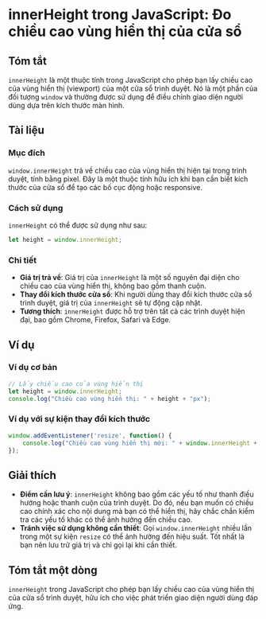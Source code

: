 <!--
Meta Description: # innerHeight trong JavaScript: Đo chiều cao vùng hiển thị của cửa sổ ## Tóm tắt `innerHeight` là một thuộc tính trong JavaScript cho phép bạn lấy chi...
Meta Keywords: innerheight, của, chiều, cao, hiển
-->

# innerHeight trong JavaScript: Đo chiều cao vùng hiển thị của cửa sổ

## Tóm tắt
`innerHeight` là một thuộc tính trong JavaScript cho phép bạn lấy chiều cao của vùng hiển thị (viewport) của một cửa sổ trình duyệt. Nó là một phần của đối tượng `window` và thường được sử dụng để điều chỉnh giao diện người dùng dựa trên kích thước màn hình.

## Tài liệu
### Mục đích
`window.innerHeight` trả về chiều cao của vùng hiển thị hiện tại trong trình duyệt, tính bằng pixel. Đây là một thuộc tính hữu ích khi bạn cần biết kích thước của cửa sổ để tạo các bố cục động hoặc responsive.

### Cách sử dụng
`innerHeight` có thể được sử dụng như sau:

```javascript
let height = window.innerHeight;
```

### Chi tiết
- **Giá trị trả về**: Giá trị của `innerHeight` là một số nguyên đại diện cho chiều cao của vùng hiển thị, không bao gồm thanh cuộn.
- **Thay đổi kích thước cửa sổ**: Khi người dùng thay đổi kích thước cửa sổ trình duyệt, giá trị của `innerHeight` sẽ tự động cập nhật.
- **Tương thích**: `innerHeight` được hỗ trợ trên tất cả các trình duyệt hiện đại, bao gồm Chrome, Firefox, Safari và Edge.

## Ví dụ
### Ví dụ cơ bản
```javascript
// Lấy chiều cao của vùng hiển thị
let height = window.innerHeight;
console.log("Chiều cao vùng hiển thị: " + height + "px");
```

### Ví dụ với sự kiện thay đổi kích thước
```javascript
window.addEventListener('resize', function() {
    console.log("Chiều cao vùng hiển thị mới: " + window.innerHeight + "px");
});
```

## Giải thích
- **Điểm cần lưu ý**: `innerHeight` không bao gồm các yếu tố như thanh điều hướng hoặc thanh cuộn của trình duyệt. Do đó, nếu bạn muốn có chiều cao chính xác cho nội dung mà bạn có thể hiển thị, hãy chắc chắn kiểm tra các yếu tố khác có thể ảnh hưởng đến chiều cao.
- **Tránh việc sử dụng không cần thiết**: Gọi `window.innerHeight` nhiều lần trong một sự kiện `resize` có thể ảnh hưởng đến hiệu suất. Tốt nhất là bạn nên lưu trữ giá trị và chỉ gọi lại khi cần thiết.

## Tóm tắt một dòng
`innerHeight` trong JavaScript cho phép bạn lấy chiều cao của vùng hiển thị của cửa sổ trình duyệt, hữu ích cho việc phát triển giao diện người dùng đáp ứng.